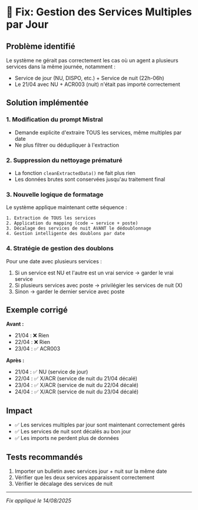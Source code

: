 # 🐛 Fix: Gestion des Services Multiples par Jour

## Problème identifié

Le système ne gérait pas correctement les cas où un agent a plusieurs services dans la même journée, notamment :
- Service de jour (NU, DISPO, etc.) + Service de nuit (22h-06h)
- Le 21/04 avec NU + ACR003 (nuit) n'était pas importé correctement

## Solution implémentée

### 1. **Modification du prompt Mistral**
- Demande explicite d'extraire TOUS les services, même multiples par date
- Ne plus filtrer ou dédupliquer à l'extraction

### 2. **Suppression du nettoyage prématuré**
- La fonction `cleanExtractedData()` ne fait plus rien
- Les données brutes sont conservées jusqu'au traitement final

### 3. **Nouvelle logique de formatage**

Le système applique maintenant cette séquence :

```
1. Extraction de TOUS les services
2. Application du mapping (code → service + poste)
3. Décalage des services de nuit AVANT le dédoublonnage
4. Gestion intelligente des doublons par date
```

### 4. **Stratégie de gestion des doublons**

Pour une date avec plusieurs services :
1. Si un service est NU et l'autre est un vrai service → garder le vrai service
2. Si plusieurs services avec poste → privilégier les services de nuit (X)
3. Sinon → garder le dernier service avec poste

## Exemple corrigé

**Avant :**
- 21/04 : ❌ Rien
- 22/04 : ❌ Rien
- 23/04 : ✅ ACR003

**Après :**
- 21/04 : ✅ NU (service de jour)
- 22/04 : ✅ X/ACR (service de nuit du 21/04 décalé)
- 23/04 : ✅ X/ACR (service de nuit du 22/04 décalé)
- 24/04 : ✅ X/ACR (service de nuit du 23/04 décalé)

## Impact

- ✅ Les services multiples par jour sont maintenant correctement gérés
- ✅ Les services de nuit sont décalés au bon jour
- ✅ Les imports ne perdent plus de données

## Tests recommandés

1. Importer un bulletin avec services jour + nuit sur la même date
2. Vérifier que les deux services apparaissent correctement
3. Vérifier le décalage des services de nuit

---

*Fix appliqué le 14/08/2025*